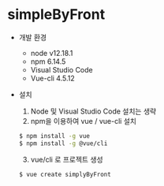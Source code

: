 # simpleByFront

+ 개발 환경
	- node v12.18.1
	- npm 6.14.5
	- Visual Studio Code
	- Vue-cli 4.5.12

+ 설치 
	1. Node 및 Visual Studio Code 설치는 생략
	2. npm을 이용하여 vue / vue-cli 설치
	```bash
	$ npm install -g vue
	$ npm install -g @vue/cli
	```
	3. vue/cli 로 프로젝트 생성
	```bash
	$ vue create simplyByFront
	```